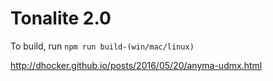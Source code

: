 # Tonalite 2.0

To build, run `npm run build-(win/mac/linux)`

http://dhocker.github.io/posts/2016/05/20/anyma-udmx.html